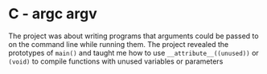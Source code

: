 # C - argc argv
The project was about writing programs that arguments could be passed to on the command line while running them.
The project revealed the prototypes of `main()` and taught me how to use `__attribute__((unused))` or `(void)` to compile functions with unused variables or parameters
